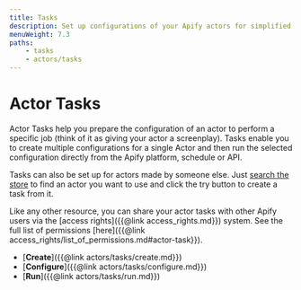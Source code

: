 ```yaml
---
title: Tasks
description: Set up configurations of your Apify actors for simplified usage. Create multiple configurations of the same actor tailored to various use cases.
menuWeight: 7.3
paths:
    - tasks
    - actors/tasks
---
```


# [](./tasks)Actor Tasks

Actor Tasks help you prepare the configuration of an actor to perform a specific job (think of it as giving your actor a screenplay). Tasks enable you to create multiple configurations for a single Actor and then run the selected configuration directly from the Apify platform, schedule or API.

Tasks can also be set up for actors made by someone else. Just [search the store](https://apify.com/store) to find an actor you want to use and click the try button to create a task from it.

Like any other resource, you can share your actor tasks with other Apify users via the [access rights]({{@link access_rights.md}}) system. See the full list of permissions [here]({{@link access_rights/list_of_permissions.md#actor-task}}).

* [**Create**]({{@link actors/tasks/create.md}})
* [**Configure**]({{@link actors/tasks/configure.md}})
* [**Run**]({{@link actors/tasks/run.md}})

